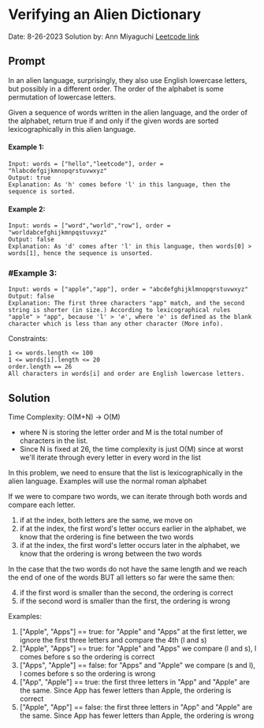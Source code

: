 # Verifying an Alien Dictionary
Date: 8-26-2023
Solution by: Ann Miyaguchi
[Leetcode link](https://leetcode.com/problems/verifying-an-alien-dictionary/)
## Prompt
In an alien language, surprisingly, they also use English lowercase letters, but possibly in a different order. The order of the alphabet is some permutation of lowercase letters.

Given a sequence of words written in the alien language, and the order of the alphabet, return true if and only if the given words are sorted lexicographically in this alien language.

 

#### Example 1:
```
Input: words = ["hello","leetcode"], order = "hlabcdefgijkmnopqrstuvwxyz"
Output: true
Explanation: As 'h' comes before 'l' in this language, then the sequence is sorted.
```

#### Example 2:
```
Input: words = ["word","world","row"], order = "worldabcefghijkmnpqstuvxyz"
Output: false
Explanation: As 'd' comes after 'l' in this language, then words[0] > words[1], hence the sequence is unsorted.
```

### #Example 3:
```
Input: words = ["apple","app"], order = "abcdefghijklmnopqrstuvwxyz"
Output: false
Explanation: The first three characters "app" match, and the second string is shorter (in size.) According to lexicographical rules "apple" > "app", because 'l' > '∅', where '∅' is defined as the blank character which is less than any other character (More info).
```

Constraints:
```
1 <= words.length <= 100
1 <= words[i].length <= 20
order.length == 26
All characters in words[i] and order are English lowercase letters.
```


## Solution 

Time Complexity: O(M+N) -> O(M)

* where N is storing the letter order and M is the total number of characters in the list. 
* Since N is fixed at 26, the time complexity is just O(M) since at worst we'll iterate through every letter in every word in the list

In this problem, we need to ensure that the list is lexicographically in the alien language. Examples will use the normal roman alphabet

If we were to compare two words, we can iterate through both words and compare each letter.

1) if at the index, both letters are the same, we move on 
2) if at the index, the first word's letter occurs earlier in the alphabet, we know that the ordering is fine between the two words
3) if at the index, the first word's letter occurs later in the alphabet, we know that the ordering is wrong between the two words 

In the case that the two words do not have the same length and we reach the end of one of the words BUT all letters so far were the same then: 

4) if the first word is smaller than the second, the ordering is correct
5) if the second word is smaller than the first, the ordering is wrong 

Examples: 

1) ["Apple", "Apps"] == true: for "Apple" and "Apps" at the first letter, we ignore the first three letters and compare the 4th (l and s) 
2) ["Apple", "Apps"] == true: for "Apple" and "Apps" we compare (l and s), l comes before s so the ordering is correct
3) ["Apps", "Apple"] == false:  for "Apps" and "Apple" we compare (s and l), l comes before s so the ordering is wrong
4) ["App", "Apple"] == true: the first three letters in "App" and "Apple" are the same. Since App has fewer letters than Apple, the ordering is correct
5) ["Apple", "App"] == false: the first three letters in "App" and "Apple" are the same. Since App has fewer letters than Apple, the ordering is wrong
